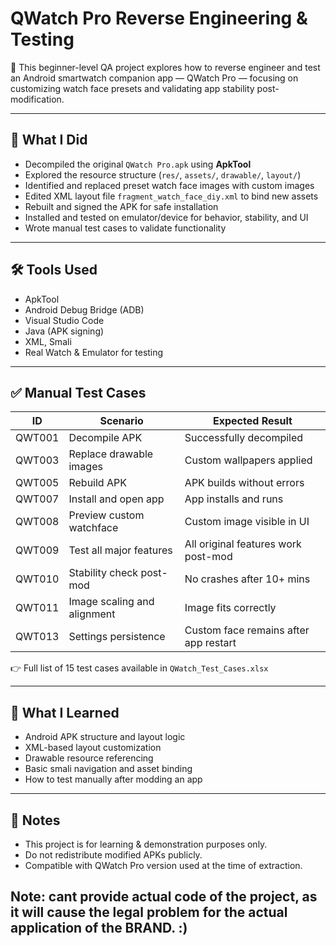 # QWatch Pro Reverse Engineering & Testing

🧭 This beginner-level QA project explores how to reverse engineer and test an Android smartwatch companion app — QWatch Pro — focusing on customizing watch face presets and validating app stability post-modification.

---

## 🧪 What I Did

- Decompiled the original `QWatch Pro.apk` using **ApkTool**
- Explored the resource structure (`res/`, `assets/`, `drawable/`, `layout/`)
- Identified and replaced preset watch face images with custom images
- Edited XML layout file `fragment_watch_face_diy.xml` to bind new assets
- Rebuilt and signed the APK for safe installation
- Installed and tested on emulator/device for behavior, stability, and UI
- Wrote manual test cases to validate functionality

---

## 🛠 Tools Used

- ApkTool
- Android Debug Bridge (ADB)
- Visual Studio Code
- Java (APK signing)
- XML, Smali
- Real Watch & Emulator for testing

---

## ✅ Manual Test Cases

| ID     | Scenario                                 | Expected Result                         |
|--------|------------------------------------------|------------------------------------------|
| QWT001 | Decompile APK                            | Successfully decompiled                  |
| QWT003 | Replace drawable images                  | Custom wallpapers applied                |
| QWT005 | Rebuild APK                              | APK builds without errors                |
| QWT007 | Install and open app                     | App installs and runs                    |
| QWT008 | Preview custom watchface                 | Custom image visible in UI               |
| QWT009 | Test all major features                  | All original features work post-mod      |
| QWT010 | Stability check post-mod                 | No crashes after 10+ mins                |
| QWT011 | Image scaling and alignment              | Image fits correctly                     |
| QWT013 | Settings persistence                     | Custom face remains after app restart    |

👉 Full list of 15 test cases available in `QWatch_Test_Cases.xlsx`

---

## 📝 What I Learned

- Android APK structure and layout logic  
- XML-based layout customization  
- Drawable resource referencing  
- Basic smali navigation and asset binding  
- How to test manually after modding an app

---

## 🚧 Notes

- This project is for learning & demonstration purposes only.
- Do not redistribute modified APKs publicly.
- Compatible with QWatch Pro version used at the time of extraction.


## Note: cant provide actual code of the project, as it will cause the legal problem for the actual application of the BRAND.  :)
